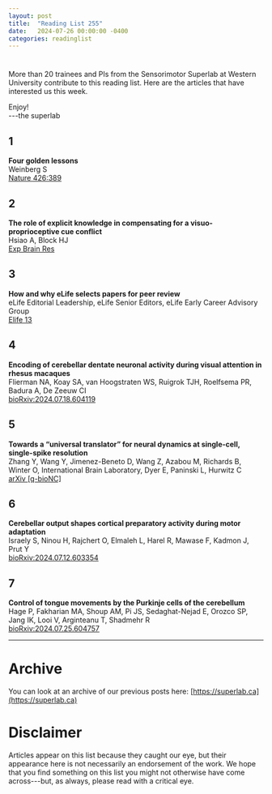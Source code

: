 ```yaml
---
layout: post
title:  "Reading List 255"
date:   2024-07-26 00:00:00 -0400
categories: readinglist
---
```


# 

More than 20 trainees and PIs from the Sensorimotor Superlab at Western University contribute to this reading list. Here are the articles that have interested us this week.

Enjoy!  
---the superlab


## 1
**Four golden lessons**  
Weinberg S  
[Nature 426:389](https://dx.doi.org/10.1038/426389a)

## 2
**The role of explicit knowledge in compensating for a visuo-proprioceptive cue conflict**  
Hsiao A, Block HJ  
[Exp Brain Res](https://link.springer.com/article/10.1007/s00221-024-06898-5)

## 3
**How and why eLife selects papers for peer review**  
eLife Editorial Leadership, eLife Senior Editors, eLife Early Career Advisory Group  
[Elife 13](https://elifesciences.org/articles/100571)

## 4
**Encoding of cerebellar dentate neuronal activity during visual attention in rhesus macaques**  
Flierman NA, Koay SA, van Hoogstraten WS, Ruigrok TJH, Roelfsema PR, Badura A, De Zeeuw CI  
[bioRxiv:2024.07.18.604119](https://www.biorxiv.org/content/10.1101/2024.07.18.604119v1.abstract)

## 5
**Towards a “universal translator” for neural dynamics at single-cell, single-spike resolution**  
Zhang Y, Wang Y, Jimenez-Beneto D, Wang Z, Azabou M, Richards B, Winter O, International Brain Laboratory, Dyer E, Paninski L, Hurwitz C  
[arXiv [q-bioNC]](https://arxiv.org/abs/2407.14668)

## 6
**Cerebellar output shapes cortical preparatory activity during motor adaptation**  
Israely S, Ninou H, Rajchert O, Elmaleh L, Harel R, Mawase F, Kadmon J, Prut Y  
[bioRxiv:2024.07.12.603354](https://www.biorxiv.org/content/10.1101/2024.07.12.603354v1.abstract)

## 7
**Control of tongue movements by the Purkinje cells of the cerebellum**  
Hage P, Fakharian MA, Shoup AM, Pi JS, Sedaghat-Nejad E, Orozco SP, Jang IK, Looi V, Arginteanu T, Shadmehr R  
[bioRxiv:2024.07.25.604757](https://www.biorxiv.org/content/10.1101/2024.07.25.604757v1.abstract)

---
# Archive
You can look at an archive of our previous posts here: [https://superlab.ca](https://superlab.ca)


# Disclaimer
Articles appear on this list because they caught our eye, but their appearance here is not necessarily an endorsement of the work. We hope that you find something on this list you might not otherwise have come across---but, as always, please read with a critical eye.

